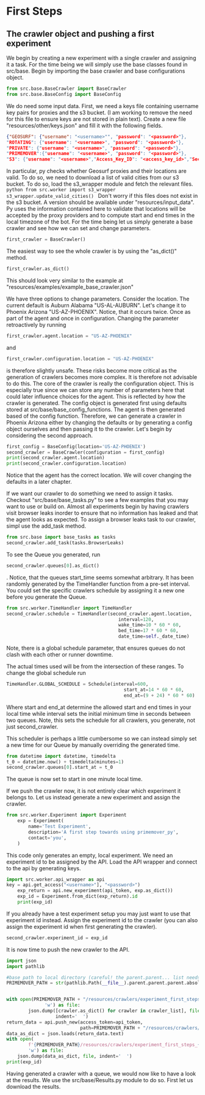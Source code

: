 # First Steps
## The crawler object and pushing a first experiment
We begin by creating a new experiment with a single crawler and assigning it a task.
For the time being we will simply use the base classes found in src/base. Begin by importing
the base crawler and base configurations object.

```python
from src.base.BaseCrawler import BaseCrawler
from src.base.BaseConfig import BaseConfig
```

We do need some input data. First, we need a keys file containing 
username key pairs for proxies and the s3 bucket. (I am working to remove the need
for this file to ensure keys are not stored in plain text). Create a new file "resources/other/keys.json"
and fill it with the following fields.

```json
{"GEOSURF": {"username": "<username>"", "password": "<password>"},
"ROTATING": {"username": "<username>", "password": "<password>"},
"PRIVATE": {"username": "<username>", "password": "<password>"},
"PRIMEMOVER":{"username": "<username>", "password": "<password>"},
"S3": {"username": "<username>","Access_Key_ID": "<access_key_id>","Secret_Access_Key":"<secret_access_key>"}}
```

In particular, py checks whether Geosurf proxies and their
locations are valid. To do so, we need to download a list of valid cities from our
s3 bucket. To do so, load the s3_wrapper module and fetch the relevant files.
`python
from src.worker import s3_wrapper
s3_wrapper.update_valid_cities()
`
Don't worry if this files does not exist in the s3 bucket. A version
should be available under "resources/input_data". Py uses the information contained here
to validate that locations will be accepted by the proxy providers and to compute start and end
times in the local timezone of the bot.
For the time being let us simply generate a base crawler and see how we can set and change parameters.

```python
first_crawler = BaseCrawler()
```
The easiest way to see the whole crawler is by using the "as_dict()" method.

```python
first_crawler.as_dict()
```

This should look very similar to the example at "resources/examples/example_base_crawler.json"

We have three options to change parameters. Consider the location. The current default is Auburn Alabama
"US-AL-AUBURN". Let's change it to Phoenix Arizona "US-AZ-PHOENIX". Notice, that it occurs twice.
Once as part of the agent and once in configuration. Changing the parameter retroactively
by running
```python
first_crawler.agent.location = "US-AZ-PHOENIX"
```

and 

```python
first_crawler.configuration.location = "US-AZ-PHOENIX"
``` 

is therefore slightly unsafe.
These risks become more critical as the generation of crawlers becomes more complex. 
It is therefore not advisable to do this. The core of the crawler is really the configuration object.
This is especially true since we can store any number of parameters here that could later influence
choices for the agent. This is reflected by how the crawler is generated. The config object is generated
first using defaults stored at src/base/base_config_functions. The agent is then generated
based of the config function. Therefore, we can generate a crawler in Phoenix Arizona
either by changing the defaults or by generating a config object ourselves and then passing it to the crawler. 
Let's begin by considering the second approach. 

```python
first_config = BaseConfig(location='US-AZ-PHOENIX')
second_crawler = BaseCrawler(configuration = first_config)
print(second_crawler.agent.location)
print(second_crawler.configuration.location)
```
Notice that the agent has the correct location. We will cover changing the defaults in a later chapter.

If we want our crawler to do something we need to assign it tasks. Checkout 
"src/base/base_tasks.py" to see a few examples that you may want to use or build on.
Almost all experiments begin by having crawlers visit browser leaks inorder to ensure that no information
has leaked and that the agent looks as expected. To assign a browser leaks task to our crawler, simpl use the add_task method.

```python
from src.base import base_tasks as tasks
second_crawler.add_task(tasks.BrowserLeaks)
```
To see the Queue you generated, run
```python
second_crawler.queues[0].as_dict()
```
.
Notice, that the queues start_time seems somewhat arbitrary. It has been randomly generated
by the TimeHandler function from a pre-set interval. 
You could set the specific crawlers schedule by assigning it a new one before you generate the Queue.

```python
from src.worker.TimeHandler import TimeHandler
second_crawler.schedule = TimeHandler(second_crawler.agent.location,
                                         interval=120,
                                         wake_time=10 * 60 * 60,
                                         bed_time=17 * 60 * 60,
                                         date_time=self._date_time)
```
Note, there is a global schedule parameter, that ensures queues do not clash with each other or runner downtime.

The actual times used will be from the intersection of these ranges. To change the global schedule
run
```python
TimeHandler.GLOBAL_SCHEDULE = Schedule(interval=600,
                                           start_at=14 * 60 * 60,
                                           end_at=(9 + 24) * 60 * 60)
```
Where start and end_at determine the allowed start and 
end times in your local time while interval sets the initial minimum time in seconds between
two queues. Note, this sets the schedule for all crawlers, you generate, not just second_crawler.

This scheduler is perhaps a little cumbersome so we can instead simply set a new time for our Queue
by manually overriding the generated time. 
```python
from datetime import datetime, timedelta
t_0 = datetime.now() + timedelta(minutes=1)
second_crawler.queues[0].start_at = t_0
```
The queue is now set to start in one minute local time.

If we push the crawler now, it is not entirely clear which experiment it belongs to.
Let us instead generate a new experiment and assign the crawler.
```python
from src.worker.Experiment import Experiment
    exp = Experiment(
        name='Test Experiment',
        description='A first step towards using primemover_py',
        contact='you',
    )
```
This code only generates an empty, local experiment. We need an experiment id to be assigned by the API.
Load the API wrapper and connect to the api by generating keys.
```python
import src.worker.api_wrapper as api
key = api.get_access("<username>"], "<password>")
    exp_return = api.new_experiment(api_token, exp.as_dict())
    exp_id = Experiment.from_dict(exp_return).id
    print(exp_id)
```
If you already have a test experiment setup you may just want to use that experiment id instead.
Assign the experiment id to the crawler (you can also assign the experiment id when first generating the crawler).
```python
second_crawler.experiment_id = exp_id
```

It is now time to push the new crawler to the API.
```python
import json
import pathlib

#base path to local directory (careful! the parent.parent... list needs to match the levels to return to the root folder. 3 parents, assumes we are 3 folders deep ) 
PRIMEMOVER_PATH = str(pathlib.Path(__file__).parent.parent.parent.absolute())


with open(PRIMEMOVER_PATH + "/resources/crawlers/experiment_first_steps.json",
              'w') as file:
        json.dump([crawler.as_dict() for crawler in crawler_list], file,
                  indent='  ')
return_data = api.push_new(access_token=api_token,
                           path=PRIMEMOVER_PATH + "/resources/crawlers/experiment_first_steps.json")
data_as_dict = json.loads(return_data.text)
with open(
        f'{PRIMEMOVER_PATH}/resources/crawlers/experiment_first_steps_{datetime.now().date().isoformat()}.json',
        'w') as file:
    json.dump(data_as_dict, file, indent='  ')
print(exp_id)
```
Having generated a crawler with a queue, we would now like to have a look at the results.
We use the src/base/Results.py module to do so.
First let us download the results. 

```python

```
